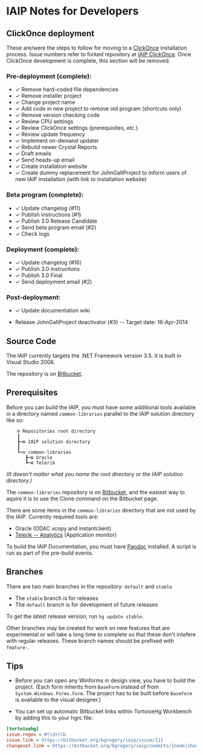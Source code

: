 IAIP Notes for Developers
=========================

ClickOnce deployment
---

These are/were the steps to follow for moving to a [ClickOnce](http://msdn.microsoft.com/en-us/library/142dbbz4%28v=vs.90%29.aspx) installation process. Issue numbers refer to forked repository at [IAIP ClickOnce](https://bitbucket.org/dougwaldron/iaip-clickonce). Once ClickOnce development is complete, this section will be removed.

### Pre-deployment (complete):

+ ✓ Remove hard-coded file dependencies
+ ✓ Remove installer project
+ ✓ Change project name
+ ✓ Add code in new project to remove old program (shortcuts only)
+ ✓ Remove version checking code
+ ✓ Review CPU settings
+ ✓ Review ClickOnce settings (prerequisites, etc.)
+ ✓ Review update frequency
+ ✓ Implement on-demand updater
+ ✓ Rebuild newer Crystal Reports
+ ✓ Draft emails
+ ✓ Send heads-up email
+ ✓ Create installation website
+ ✓ Create dummy replacement for JohnGaltProject to inform users of new IAIP installation (with link to installation website)

### Beta program (complete):

+ ✓ Update changelog (#11)
+ ✓ Publish instructions (#1)
+ ✓ Publish 3.0 Release Candidate
+ ✓ Send beta program email (#2)
+ ✓ Check logs

### Deployment (complete):

+ ✓ Update changelog (#16)
+ ✓ Publish 3.0 instructions
+ ✓ Publish 3.0 Final
+ ✓ Send deployment email (#2)

### Post-deployment:

+ ✓ Update documentation wiki

- Release JohnGaltProject deactivator (#3) -- Target date: 16-Apr-2014


Source Code
-----------

The IAIP currently targets the .NET Framework version 3.5. It is built in Visual Studio 2008.

The repository is on [Bitbucket](https://bitbucket.org/bgregory/iaip-2008).


Prerequisites
-------------

Before you can build the IAIP, you must have some additional tools available in a directory named `common-libraries` parallel to the IAIP solution directory like so:

```text
	⊟ Repositories root directory
    ┃
	┣─⊞ IAIP solution directory
    ┃
	┗─⊟ common-libraries
	   ┣─⊞ Oracle
	   ┗─⊞ Telerik
```

*(It doesn't matter what you name the root directory or the IAIP solution directory.)*

The `common-libraries` repository is on [Bitbucket](https://bitbucket.org/dougwaldron/common-libraries), and the easiest way to aquire it is to use the Clone command on the Bitbucket page.

There are some items in the `common-libraries` directory that are not used by the IAIP. Currently required tools are:

+ Oracle (ODAC xcopy and instantclient)
+ [Telerik -- Analytics](https://platform.telerik.com/#downloads/analytics) (Application monitor)

To build the IAIP Documentation, you must have [Pandoc](http://johnmacfarlane.net/pandoc/installing.html) installed. A script is run as part of the pre-build events.


Branches
--------

There are two main branches in the repository: `default` and `stable`

+ The `stable` branch is for releases
+ The `default` branch is for development of future releases

To get the latest release version, run `hg update stable`.

Other branches may be created for work on new features that are experimental or will take a long time to complete so that these don't intefere with regular releases. These branch names should be prefixed with `feature-`.

Tips
----

+ Before you can open any Winforms in design view, you have to build the project. (Each form inherits from `BaseForm` instead of from `System.Windows.Forms.Form`. The project has to be built before `BaseForm` is available to the visual designer.)

+ You can set up automatic Bitbucket links within TortoiseHg Workbench by adding this to your hgrc file:

```ini
[tortoisehg]
issue.regex = #(\d+)\b
issue.link = https://bitbucket.org/bgregory/iaip/issue/{1}
changeset.link = https://bitbucket.org/bgregory/iaip/commits/{node|short}
```
